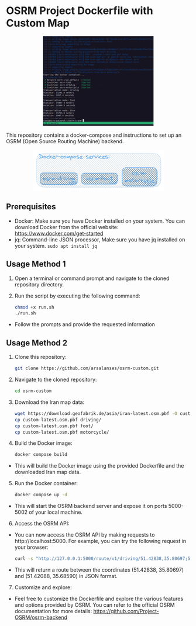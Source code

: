 # OSRM Project Dockerfile with Custom Map

<p align="center">
    <img src="./screenshot.png" alt="diagram" width="60%">
</p>

This repository contains a docker-compose and instructions to set up an OSRM (Open Source Routing Machine) backend.

<p align="center">
    <img src="./architecture.png" alt="diagram">
</p>

## Prerequisites

- Docker: Make sure you have Docker installed on your system. You can download Docker from the official website: https://www.docker.com/get-started
- jq: Command-line JSON processor, Make sure you have jq installed on your system. `sudo apt install jq`

## Usage Method 1
1. Open a terminal or command prompt and navigate to the cloned repository directory.

2. Run the script by executing the following command:
    ```sh
    chmod +x run.sh
    ./run.sh
    ```
- Follow the prompts and provide the requested information

## Usage Method 2

1. Clone this repository:

    ```sh
    git clone https://github.com/arsalanses/osrm-custom.git
    ```

2. Navigate to the cloned repository:
    ```sh
    cd osrm-custom
    ```

3. Download the Iran map data:
    ```sh
    wget https://download.geofabrik.de/asia/iran-latest.osm.pbf -O custom-latest.osm.pbf
    cp custom-latest.osm.pbf driving/
    cp custom-latest.osm.pbf foot/
    cp custom-latest.osm.pbf motorcycle/
    ```

4. Build the Docker image:
    ```sh
    docker compose build
    ```
- This will build the Docker image using the provided Dockerfile and the downloaded Iran map data.

5. Run the Docker container:
    ```sh
    docker compose up -d
    ```

- This will start the OSRM backend server and expose it on ports 5000-5002 of your local machine.

6. Access the OSRM API:
- You can now access the OSRM API by making requests to http://localhost:5000. For example, you can try the following request in your browser:
    ```sh
    curl -s "http://127.0.0.1:5000/route/v1/driving/51.42838,35.80697;51.42088,35.68590?steps=false" | jq
    ```
- This will return a route between the coordinates (51.42838, 35.80697) and (51.42088, 35.68590) in JSON format.

7. Customize and explore:
- Feel free to customize the Dockerfile and explore the various features and options provided by OSRM. You can refer to the official OSRM documentation for more details: https://github.com/Project-OSRM/osrm-backend
